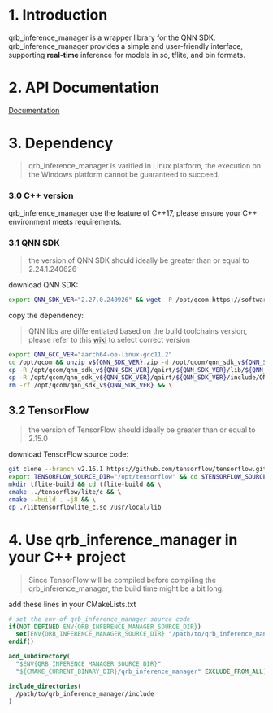 # 1. Introduction

qrb_inference_manager is a wrapper library for the QNN SDK.<br>
qrb_inference_manager provides a simple and user-friendly interface, supporting **real-time** inference for models in so, tflite, and bin formats.

# 2. API Documentation
[Documentation](./Documentation.md)

# 3. Dependency

> qrb_inference_manager is varified in Linux platform, the execution on the Windows platform cannot be guaranteed to succeed.

### 3.0 C++ version

qrb_inference_manager use the feature of C++17, please ensure your C++ environment meets requirements.

### 3.1 QNN SDK

> the version of QNN SDK should ideally be greater than or equal to 2.24.1.240626

download QNN SDK:

```bash
export QNN_SDK_VER="2.27.0.240926" && wget -P /opt/qcom https://softwarecenter.qualcomm.com/api/download/software/qualcomm_neural_processing_sdk/v${QNN_SDK_VER}.zip
```

copy the dependency:

> QNN libs are differentiated based on the build toolchains version, please refer to this [wiki](https://docs.qualcomm.com/bundle/publicresource/topics/80-63442-50/overview.html#supported-snapdragon-devices) to select correct version

```bash
export QNN_GCC_VER="aarch64-oe-linux-gcc11.2"
cd /opt/qcom && unzip v${QNN_SDK_VER}.zip -d /opt/qcom/qnn_sdk_v${QNN_SDK_VER} && rm -rf v${QNN_SDK_VER}.zip && \
cp -R /opt/qcom/qnn_sdk_v${QNN_SDK_VER}/qairt/${QNN_SDK_VER}/lib/${QNN_GCC_VER}/* /usr/local/lib && \
cp -R /opt/qcom/qnn_sdk_v${QNN_SDK_VER}/qairt/${QNN_SDK_VER}/include/QNN/* /usr/local/include && \
rm -rf /opt/qcom/qnn_sdk_v${QNN_SDK_VER} && \
```

## 3.2 TensorFlow

> the version of TensorFlow should ideally be greater than or equal to 2.15.0

download TensorFlow source code:

```bash
git clone --branch v2.16.1 https://github.com/tensorflow/tensorflow.git /opt/tensorflow && \
export TENSORFLOW_SOURCE_DIR="/opt/tensorflow" && cd $TENSORFLOW_SOURCE_DIR && \
mkdir tflite-build && cd tflite-build && \
cmake ../tensorflow/lite/c && \
cmake --build . -j8 && \
cp ./libtensorflowlite_c.so /usr/local/lib
```

# 4. Use qrb_inference_manager in your C++ project

> Since TensorFlow will be compiled before compiling the qrb_inference_manager, the build time might be a bit long.

add these lines in your CMakeLists.txt

```cmake
# set the env of qrb_inference_manager source code
if(NOT DEFINED ENV{QRB_INFERENCE_MANAGER_SOURCE_DIR})
  set(ENV{QRB_INFERENCE_MANAGER_SOURCE_DIR} "/path/to/qrb_inference_manager")
endif()

add_subdirectory(
  "$ENV{QRB_INFERENCE_MANAGER_SOURCE_DIR}"
  "${CMAKE_CURRENT_BINARY_DIR}/qrb_inference_manager" EXCLUDE_FROM_ALL)

include_directories(
  /path/to/qrb_inference_manager/include
)
```

